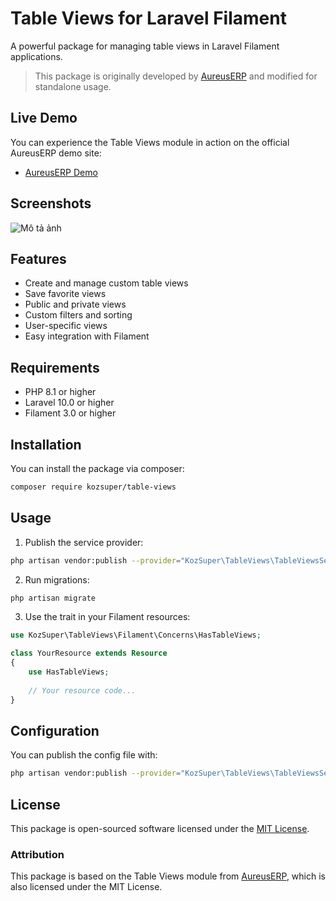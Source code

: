 # Table Views for Laravel Filament

A powerful package for managing table views in Laravel Filament applications.

> This package is originally developed by [AureusERP](https://github.com/aureuserp/aureuserp) and modified for standalone usage.

## Live Demo

You can experience the Table Views module in action on the official AureusERP demo site:

- [AureusERP Demo](https://demo.aureuserp.com/)

## Screenshots

![Mô tả ảnh](docs/images/tên-ảnh.png)

## Features

- Create and manage custom table views
- Save favorite views
- Public and private views
- Custom filters and sorting
- User-specific views
- Easy integration with Filament

## Requirements

- PHP 8.1 or higher
- Laravel 10.0 or higher
- Filament 3.0 or higher

## Installation

You can install the package via composer:

```bash
composer require kozsuper/table-views
```

## Usage

1. Publish the service provider:

```bash
php artisan vendor:publish --provider="KozSuper\TableViews\TableViewsServiceProvider"
```

2. Run migrations:

```bash
php artisan migrate
```

3. Use the trait in your Filament resources:

```php
use KozSuper\TableViews\Filament\Concerns\HasTableViews;

class YourResource extends Resource
{
    use HasTableViews;
    
    // Your resource code...
}
```

## Configuration

You can publish the config file with:

```bash
php artisan vendor:publish --provider="KozSuper\TableViews\TableViewsServiceProvider" --tag="config"
```

## License

This package is open-sourced software licensed under the [MIT License](LICENSE.md).

### Attribution

This package is based on the Table Views module from [AureusERP](https://github.com/aureuserp/aureuserp), which is also licensed under the MIT License. 